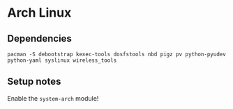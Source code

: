 # Arch Linux

## Dependencies

```
pacman -S debootstrap kexec-tools dosfstools nbd pigz pv python-pyudev python-yaml syslinux wireless_tools
```

## Setup notes

Enable the `system-arch` module!
